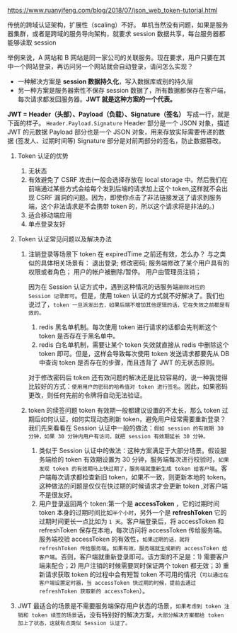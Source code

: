 https://www.ruanyifeng.com/blog/2018/07/json_web_token-tutorial.html

传统的跨域认证架构，扩展性（scaling）不好。
单机当然没有问题，如果是服务器集群，或者是跨域的服务导向架构，就要求 session 数据共享，每台服务器都能够读取 session

举例来说，A 网站和 B 网站是同一家公司的关联服务。现在要求，用户只要在其中一个网站登录，再访问另一个网站就会自动登录，请问怎么实现？

- 一种解决方案是 **session 数据持久化**，写入数据库或别的持久层
- 另一种方案是服务器索性不保存 session 数据了，所有数据都保存在客户端，每次请求都发回服务器。**JWT 就是这种方案的一个代表。**

**JWT = Header（头部）、Payload（负载）、Signature（签名）**
写成一行，就是下面的样子。
`Header.Payload.Signature`
Header 部分是一个 JSON 对象，描述 JWT 的元数据
Payload 部分也是一个 JSON 对象，用来存放实际需要传递的数据 (签发人、过期时间等)
Signature 部分是对前两部分的签名，防止数据篡改。

1. Token 认证的优势
   1. 无状态
   2. 有效避免了 CSRF 攻击(一般会选择存放在 local storage 中。然后我们在前端通过某些方式会给每个发到后端的请求加上这个 token,这样就不会出现 CSRF 漏洞的问题。因为，即使你点击了非法链接发送了请求到服务端，这个非法请求是不会携带 token 的，所以这个请求将是非法的。)
   3. 适合移动端应用
   4. 单点登录友好
2. Token 认证常见问题以及解决办法

   1. 注销登录等场景下 token 在 expiredTime 之前还有效，怎么办？
      与之类似的具体相关场景有：
      退出登录;
      修改密码;
      服务端修改了某个用户具有的权限或者角色；
      用户的帐户被删除/暂停。
      用户由管理员注销；

      因为在 Session 认证方式中，遇到这种情况的话服务端`删除对应的 Session 记录即可`。但是，使用 token 认证的方式就不好解决了。我们也说过了，`token 一旦派发出去，如果后端不增加其他逻辑的话，它在失效之前都是有效的。`

      1. redis 黑名单机制。每次使用 token 进行请求的话都会先判断这个 token 是否存在于黑名单中。
      2. redis 白名单机制，需要让某个 token 失效就直接从 redis 中删除这个 token 即可。但是，这样会导致每次使用 token 发送请求都要先从 DB 中查询 token 是否存在的步骤，而且违背了 JWT 的无状态原则。

      对于修改密码后 token 还有效问题的解决还是比较容易的，说一种我觉得比较好的方式：`使用用户的密码的哈希值对 token 进行签名`。因此，如果密码更改，则任何先前的令牌将自动无法验证。

   2. token 的续签问题
      token 有效期一般都建议设置的不太长，那么 token 过期后如何认证，如何实现动态刷新 token，避免用户经常需要重新登录？
      我们先来看看在 Session 认证中一般的做法：`假如 session 的有效期 30 分钟，如果 30 分钟内用户有访问，就把 session 有效期延长 30 分钟。`

      1. 类似于 Session 认证中的做法：这种方案满足于大部分场景。假设服务端给的 token 有效期设置为 30 分钟，服务端每次进行校验时，`如果发现 token 的有效期马上快过期了，服务端就重新生成 token 给客户端`。客户端每次请求都检查新旧 token，如果不一致，则更新本地的 token。这种做法的问题是仅仅在快过期的时候请求才会更新 token ,对客户端不是很友好。
      2. 用户登录返回两个 token:第一个是 **accessToken** ，它的过期时间 token 本身的过期时间比如`半个小时`，另外一个是 **refreshToken** 它的过期时间更长一点比如为 `1 天`。客户端登录后，将 accessToken 和 refreshToken 保存在本地，每次访问将 accessToken 传给服务端。服务端校验 accessToken 的有效性，`如果过期的话，就将 refreshToken 传给服务端`。`如果有效，服务端就生成新的 accessToken 给客户端`。否则，客户端就重新登录即可。该方案的不足是：1) 需要客户端来配合；2) 用户注销的时候需要同时保证两个 token 都无效；3) 重新请求获取 token 的过程中会有短暂 token 不可用的情况（`可以通过在客户端设置定时器，当 accessToken 快过期的时候，提前去通过 refreshToken 获取新的 accessToken`）。

3. JWT 最适合的场景是不需要服务端保存用户状态的场景，`如果考虑到 token 注销和 token 续签的场景`话，没有特别好的解决方案，`大部分解决方案都给 token 加上了状态，这就有点类似 Session 认证了。`
